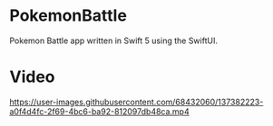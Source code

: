 # PokemonBattle
Pokemon Battle app written in Swift 5 using the SwiftUI.

# Video
https://user-images.githubusercontent.com/68432060/137382223-a0f4d4fc-2f69-4bc6-ba92-812097db48ca.mp4

